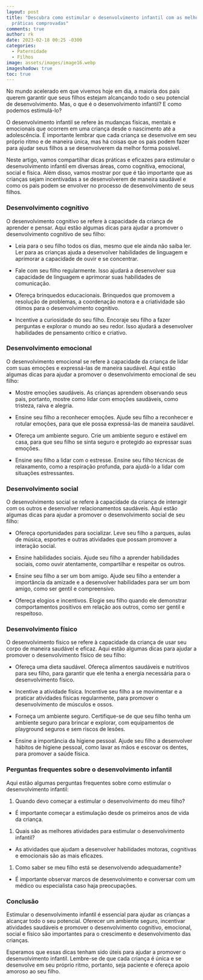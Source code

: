 ```yaml
---
layout: post
title: "Descubra como estimular o desenvolvimento infantil com as melhores dicas e
  práticas comprovadas"
comments: true
author: rk
date: 2023-02-18 00:25 -0300
categories:
  - Paternidade
  - Filhos
image: assets/images/image16.webp
imageshadow: true
toc: true
---
```


No mundo acelerado em que vivemos hoje em dia, a maioria dos pais querem garantir que seus filhos estejam alcançando todo o seu potencial de desenvolvimento. Mas, o que é o desenvolvimento infantil? E como podemos estimulá-lo?

O desenvolvimento infantil se refere às mudanças físicas, mentais e emocionais que ocorrem em uma criança desde o nascimento até a adolescência. É importante lembrar que cada criança se desenvolve em seu próprio ritmo e de maneira única, mas há coisas que os pais podem fazer para ajudar seus filhos a se desenvolverem da melhor forma possível.

Neste artigo, vamos compartilhar dicas práticas e eficazes para estimular o desenvolvimento infantil em diversas áreas, como cognitiva, emocional, social e física. Além disso, vamos mostrar por que é tão importante que as crianças sejam incentivadas a se desenvolverem de maneira saudável e como os pais podem se envolver no processo de desenvolvimento de seus filhos.

### Desenvolvimento cognitivo

O desenvolvimento cognitivo se refere à capacidade da criança de aprender e pensar. Aqui estão algumas dicas para ajudar a promover o desenvolvimento cognitivo de seu filho:

* Leia para o seu filho todos os dias, mesmo que ele ainda não saiba ler. Ler para as crianças ajuda a desenvolver habilidades de linguagem e aprimorar a capacidade de ouvir e se concentrar.

* Fale com seu filho regularmente. Isso ajudará a desenvolver sua capacidade de linguagem e aprimorar suas habilidades de comunicação.

* Ofereça brinquedos educacionais. Brinquedos que promovem a resolução de problemas, a coordenação motora e a criatividade são ótimos para o desenvolvimento cognitivo.

* Incentive a curiosidade do seu filho. Encoraje seu filho a fazer perguntas e explorar o mundo ao seu redor. Isso ajudará a desenvolver habilidades de pensamento crítico e criativo.

### Desenvolvimento emocional

O desenvolvimento emocional se refere à capacidade da criança de lidar com suas emoções e expressá-las de maneira saudável. Aqui estão algumas dicas para ajudar a promover o desenvolvimento emocional de seu filho:

* Mostre emoções saudáveis. As crianças aprendem observando seus pais, portanto, mostre como lidar com emoções saudáveis, como tristeza, raiva e alegria.

* Ensine seu filho a reconhecer emoções. Ajude seu filho a reconhecer e rotular emoções, para que ele possa expressá-las de maneira saudável.

* Ofereça um ambiente seguro. Crie um ambiente seguro e estável em casa, para que seu filho se sinta seguro e protegido ao expressar suas emoções.

* Ensine seu filho a lidar com o estresse. Ensine seu filho técnicas de relaxamento, como a respiração profunda, para ajudá-lo a lidar com situações estressantes.

### Desenvolvimento social

O desenvolvimento social se refere à capacidade da criança de interagir com os outros e desenvolver relacionamentos saudáveis. Aqui estão algumas dicas para ajudar a promover o desenvolvimento social de seu filho:

* Ofereça oportunidades para socializar. Leve seu filho a parques, aulas de música, esportes e outras atividades que possam promover a interação social.

* Ensine habilidades sociais. Ajude seu filho a aprender habilidades sociais, como ouvir atentamente, compartilhar e respeitar os outros.

* Ensine seu filho a ser um bom amigo. Ajude seu filho a entender a importância da amizade e a desenvolver habilidades para ser um bom amigo, como ser gentil e compreensivo.

* Ofereça elogios e incentivos. Elogie seu filho quando ele demonstrar comportamentos positivos em relação aos outros, como ser gentil e respeitoso.

### Desenvolvimento físico

O desenvolvimento físico se refere à capacidade da criança de usar seu corpo de maneira saudável e eficaz. Aqui estão algumas dicas para ajudar a promover o desenvolvimento físico de seu filho:

* Ofereça uma dieta saudável. Ofereça alimentos saudáveis e nutritivos para seu filho, para garantir que ele tenha a energia necessária para o desenvolvimento físico.

* Incentive a atividade física. Incentive seu filho a se movimentar e a praticar atividades físicas regularmente, para promover o desenvolvimento de músculos e ossos.

* Forneça um ambiente seguro. Certifique-se de que seu filho tenha um ambiente seguro para brincar e explorar, com equipamentos de playground seguros e sem riscos de lesões.

* Ensine a importância da higiene pessoal. Ajude seu filho a desenvolver hábitos de higiene pessoal, como lavar as mãos e escovar os dentes, para promover a saúde física.

### Perguntas frequentes sobre o desenvolvimento infantil
Aqui estão algumas perguntas frequentes sobre como estimular o desenvolvimento infantil:

1. Quando devo começar a estimular o desenvolvimento do meu filho?
- É importante começar a estimulação desde os primeiros anos de vida da criança.

1. Quais são as melhores atividades para estimular o desenvolvimento infantil?
- As atividades que ajudam a desenvolver habilidades motoras, cognitivas e emocionais são as mais eficazes.

1. Como saber se meu filho está se desenvolvendo adequadamente?
- É importante observar marcos de desenvolvimento e conversar com um médico ou especialista caso haja preocupações.

### Conclusão

Estimular o desenvolvimento infantil é essencial para ajudar as crianças a alcançar todo o seu potencial. Oferecer um ambiente seguro, incentivar atividades saudáveis e promover o desenvolvimento cognitivo, emocional, social e físico são importantes para o crescimento e desenvolvimento das crianças.

Esperamos que essas dicas tenham sido úteis para ajudar a promover o desenvolvimento infantil. Lembre-se de que cada criança é única e se desenvolve em seu próprio ritmo, portanto, seja paciente e ofereça apoio amoroso ao seu filho.